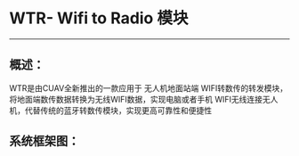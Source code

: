 # WTR- Wifi to Radio 模块

---

## 概述：

WTR是由CUAV全新推出的一款应用于 无人机地面站端 WIFI转数传的转发模块，将地面端数传数据转换为无线WIFI数据，实现电脑或者手机 WIFI无线连接无人机，代替传统的蓝牙转数传模块，实现更高可靠性和便捷性

## 系统框架图：



